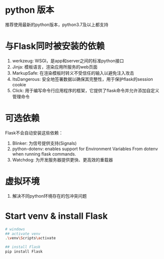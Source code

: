 # python 版本
推荐使用最新的python版本，python3.7及以上都支持

# 与Flask同时被安装的依赖
1. werkzeug: WSGI，是app和server之间的标准python接口
2. Jinja: 模板语言，渲染应用所服务的web页面
3. MarkupSafe: 在渲染模板时转义不受信任的输入以避免注入攻击
4. ItsDangerous: 安全地签署数据以确保其完整性，用于保护flask的session cookie
5. Click: 用于编写命令行应用程序的框架，它提供了flask命令并允许添加自定义管理命令

# 可选依赖
Flask不会自动安装这些依赖：
1. Blinker: 为信号提供支持(Signals)
2. python-dotenv: enables support for Environment Variables From dotenv when running flask commands.
3. Watchdog: 为开发服务器提供更快、更高效的重载器

# 虚拟环境
1. 解决不同python环境存在的包冲突问题

# Start venv & install Flask
```bash
# windows
## activate venv
.\venv\Scripts\activate

## install Flask
pip install Flask
```
